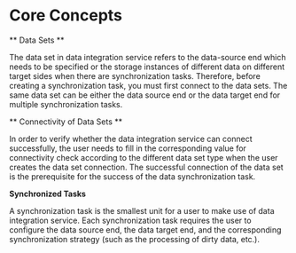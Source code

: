 # Core Concepts

** Data Sets **

The data set in data integration service refers to the data-source end which needs to be specified or the storage instances of different data on different target sides when there are synchronization tasks. Therefore, before creating a synchronization task, you must first connect to the data sets. The same data set can be either the data source end or the data target end for multiple synchronization tasks.

 

** Connectivity of Data Sets **

In order to verify whether the data integration service can connect successfully, the user needs to fill in the corresponding value for connectivity check according to the different data set type when the user creates the data set connection. The successful connection of the data set is the prerequisite for the success of the data synchronization task.

 

**Synchronized Tasks**

A synchronization task is the smallest unit for a user to make use of data integration service. Each synchronization task requires the user to configure the data source end, the data target end, and the corresponding synchronization strategy (such as the processing of dirty data, etc.).